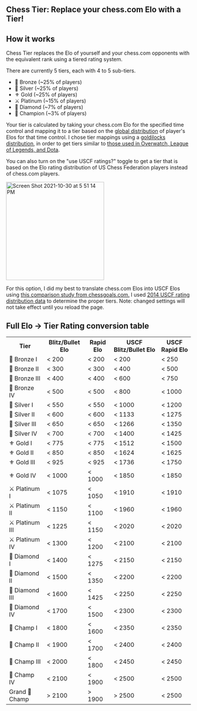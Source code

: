 ## Chess Tier: Replace your chess.com Elo with a Tier!

## How it works
Chess Tier replaces the Elo of yourself and your chess.com opponents with the equivalent rank using a tiered rating system.

There are currently 5 tiers, each with 4 to 5 sub-tiers.
- 🔔 Bronze (~25% of players)
- 🥄 Silver (~25% of players)
- ⚜ Gold (~25% of players)
- ⚔️ Platinum (~15% of players)
- 💎 Diamond (~7% of players)
- 👑 Champion (~3% of players)

Your tier is calculated by taking your chess.com Elo for the specified time control and mapping it to a tier based on the <a href="https://www.chess.com/leaderboard/live">global distribution</a> of player's Elos for that time control. I chose tier mappings using a <a href="https://twitter.com/blaustoise/status/1125821120035221504/photo/1">goldilocks distribution</a>, in order to get tiers similar to <a href="https://www.esportstales.com/league-of-legends/rank-distribution-season-9">those used in Overwatch, League of Legends, and Dota</a>.

You can also turn on the "use USCF ratings?" toggle to get a tier that is based on the Elo rating distribution of US Chess Federation players instead of chess.com players.

<img width="267" alt="Screen Shot 2021-10-30 at 5 51 14 PM" src="https://user-images.githubusercontent.com/13050409/139568110-82bbeece-1b80-41ae-96e0-489fa66555c6.png">


For this option, I did my best to translate chess.com Elos into USCF Elos using <a href="https://chessgoals.com/rating-comparison/"> this comparison study from chessgoals.com.</a> I used <a href="https://www.chess.com/forum/view/general/a-few-statistics-from-the-uscf-database">2014 USCF rating distribution data</a> to determine the proper tiers. Note: changed settings will not take effect until you reload the page.

## Full Elo -> Tier Rating conversion table
<table>
  <tr>
    <th>Tier</th>
    <th>Blitz/Bullet Elo</th>
    <th>Rapid Elo</th>
    <th>USCF Blitz/Bullet Elo</th>
    <th>USCF Rapid Elo</th>
  </tr>
  <tr>
    <td>🔔 Bronze I</td>
    <td>&lt 200</td>
    <td>&lt 200</td>
    <td>&lt 200</td>
    <td>&lt 250</td>
  </tr>
  <tr>
    <td>🔔 Bronze II</td>
    <td>&lt 300</td>
    <td>&lt 300</td>
    <td>&lt 400</td>
    <td>&lt 500</td>
  </tr>
  <tr>
    <td>🔔 Bronze III</td>
    <td>&lt 400</td>
    <td>&lt 400</td>
    <td>&lt 600</td>
    <td>&lt 750</td>
  </tr>
  <tr>
    <td>🔔 Bronze IV</td>
    <td>&lt 500</td>
    <td>&lt 500</td>
    <td>&lt 800</td>
    <td>&lt 1000</td>
  </tr>
  <tr>
    <td>🥄 Silver I</td>
    <td>&lt 550</td>
    <td>&lt 550</td>
    <td>&lt 1000</td>
    <td>&lt 1200</td>
  </tr>
  <tr>
    <td>🥄 Silver II</td>
    <td>&lt 600</td>
    <td>&lt 600</td>
    <td>&lt 1133</td>
    <td>&lt 1275</td>
  </tr>
  <tr>
    <td>🥄 Silver III</td>
    <td>&lt 650</td>
    <td>&lt 650</td>
    <td>&lt 1266</td>
    <td>&lt 1350</td>
  </tr>
  <tr>
    <td>🥄 Silver IV</td>
    <td>&lt 700</td>
    <td>&lt 700</td>
    <td>&lt 1400</td>
    <td>&lt 1425</td>
  </tr>
  <tr>
    <td>⚜ Gold I</td>
    <td>&lt 775</td>
    <td>&lt 775</td>
    <td>&lt 1512</td>
    <td>&lt 1500</td>
  </tr>
  <tr>
    <td>⚜ Gold II</td>
    <td>&lt 850</td>
    <td>&lt 850</td>
    <td>&lt 1624</td>
    <td>&lt 1625</td>
  </tr>
  <tr>
    <td>⚜ Gold III</td>
    <td>&lt 925</td>
    <td>&lt 925</td>
    <td>&lt 1736</td>
    <td>&lt 1750</td>
  </tr>
  <tr>
    <td>⚜ Gold IV</td>
    <td>&lt 1000</td>
    <td>&lt 1000</td>
    <td>&lt 1850</td>
    <td>&lt 1850</td>
  </tr>
  <tr>
    <td>⚔️ Platinum I</td>
    <td>&lt 1075</td>
    <td>&lt 1050</td>
    <td>&lt 1910</td>
    <td>&lt 1910</td>
  </tr>
  <tr>
    <td>⚔️ Platinum II</td>
    <td>&lt 1150</td>
    <td>&lt 1100</td>
    <td>&lt 1960</td>
    <td>&lt 1960</td>
  </tr>
  <tr>
    <td>⚔️ Platinum III</td>
    <td>&lt 1225</td>
    <td>&lt 1150</td>
    <td>&lt 2020</td>
    <td>&lt 2020</td>
  </tr>
  <tr>
    <td>⚔️ Platinum IV</td>
    <td>&lt 1300</td>
    <td>&lt 1200</td>
    <td>&lt 2100</td>
    <td>&lt 2100</td>
  </tr>
  <tr>
    <td>💎 Diamond I</td>
    <td>&lt 1400</td>
    <td>&lt 1275</td>
    <td>&lt 2150</td>
    <td>&lt 2150</td>
  </tr>
  <tr>
    <td>💎 Diamond II</td>
    <td>&lt 1500</td>
    <td>&lt 1350</td>
    <td>&lt 2200</td>
    <td>&lt 2200</td>
  </tr>
  <tr>
    <td>💎 Diamond III</td>
    <td>&lt 1600</td>
    <td>&lt 1425</td>
    <td>&lt 2250</td>
    <td>&lt 2250</td>
  </tr>
  <tr>
    <td>💎 Diamond IV</td>
    <td>&lt 1700</td>
    <td>&lt 1500</td>
    <td>&lt 2300</td>
    <td>&lt 2300</td>
  </tr>
  <tr>
    <td>👑 Champ I</td>
    <td>&lt 1800</td>
    <td>&lt 1600</td>
    <td>&lt 2350</td>
    <td>&lt 2350</td>
  </tr>
  <tr>
    <td>👑 Champ II</td>
    <td>&lt 1900</td>
    <td>&lt 1700</td>
    <td>&lt 2400</td>
    <td>&lt 2400</td>
  </tr>
  <tr>
    <td>👑 Champ III</td>
    <td>&lt 2000</td>
    <td>&lt 1800</td>
    <td>&lt 2450</td>
    <td>&lt 2450</td>
  </tr>
  <tr>
    <td>👑 Champ IV</td>
    <td>&lt 2100</td>
    <td>&lt 1900</td>
    <td>&lt 2500</td>
    <td>&lt 2500</td>
  </tr>
  <tr>
    <td>Grand 👑 Champ</td>
    <td>&gt 2100</td>
    <td>&gt 1900</td>
    <td>&gt 2500</td>
    <td>&lt 2500</td>
  </tr>
</table>

